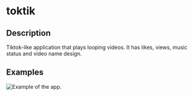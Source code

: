 # toktik

## Description

Tiktok-like application that plays looping videos. It has likes, views, music status and video name design. 

## Examples

![Example of the app.](https://imgur.com/a/QPSJlDA)

